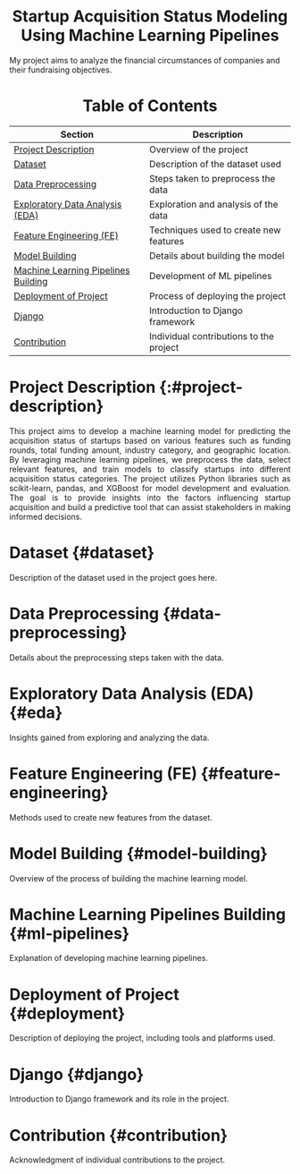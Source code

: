 <div style="text-align: center;">
  <h1>Startup Acquisition Status Modeling Using Machine Learning Pipelines</h1>
</div>
 My project aims to analyze the financial circumstances of companies and their fundraising objectives.

 <div style="text-align: center;">
  <h1>Table of Contents</h1>
 </div>

| Section                                               | Description                               |
|-------------------------------------------------------|-------------------------------------------|
| [Project Description](#project-description)           | Overview of the project                   |
| [Dataset](#dataset)                                   | Description of the dataset used           |
| [Data Preprocessing](#data-preprocessing)             | Steps taken to preprocess the data        |
| [Exploratory Data Analysis (EDA)](#eda)               | Exploration and analysis of the data      |
| [Feature Engineering (FE)](#feature-engineering)      | Techniques used to create new features    |
| [Model Building](#model-building)                     | Details about building the model          |
| [Machine Learning Pipelines Building](#ml-pipelines)  | Development of ML pipelines               |
| [Deployment of Project](#deployment)                  | Process of deploying the project          |
| [Django](#django)                                     | Introduction to Django framework          |
| [Contribution](#contribution)                         | Individual contributions to the project   |

# Project Description {:#project-description}
<div style="text-align: center;">
  <p align="justify"> This project aims to develop a machine learning model for predicting the acquisition status of startups based on various features such as funding rounds, total funding amount, industry category, and 
    geographic location. By leveraging machine learning pipelines, we preprocess the data, select relevant features, and train models to classify startups into different acquisition status categories. The project utilizes 
    Python libraries such as scikit-learn, pandas, and XGBoost for model development and evaluation. The goal is to provide insights into the factors influencing startup acquisition and build a predictive tool that can 
    assist stakeholders in making informed decisions.
</div>

# Dataset {#dataset}

Description of the dataset used in the project goes here.

# Data Preprocessing {#data-preprocessing}

Details about the preprocessing steps taken with the data.

# Exploratory Data Analysis (EDA) {#eda}

Insights gained from exploring and analyzing the data.

# Feature Engineering (FE) {#feature-engineering}

Methods used to create new features from the dataset.

# Model Building {#model-building}

Overview of the process of building the machine learning model.

# Machine Learning Pipelines Building {#ml-pipelines}

Explanation of developing machine learning pipelines.

# Deployment of Project {#deployment}

Description of deploying the project, including tools and platforms used.

# Django {#django}

Introduction to Django framework and its role in the project.

# Contribution {#contribution}

Acknowledgment of individual contributions to the project.





